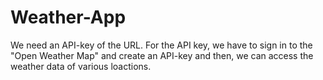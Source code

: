 # Weather-App


We need an API-key of the URL.
For the API key, we have to sign in to the "Open Weather Map" and create an API-key and then, we can access the weather data of various loactions.

